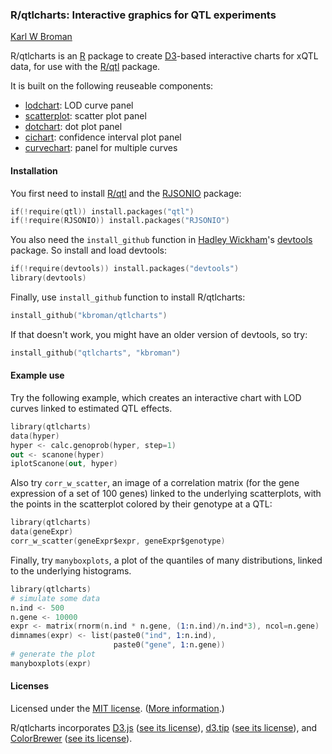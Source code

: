 ### R/qtlcharts: Interactive graphics for QTL experiments

[Karl W Broman](http://www.biostat.wisc.edu/~kbroman)

R/qtlcharts is an [R](http://www.r-project.org) package to create
[D3](http://d3js.org)-based interactive charts for xQTL data, for use
with the [R/qtl](http://www.rqtl.org) package.

It is built on the following reuseable components:
- [lodchart](inst/panels/lodchart): LOD curve panel
- [scatterplot](inst/panels/scatterplot): scatter plot panel
- [dotchart](inst/panels/dotchart): dot plot panel
- [cichart](inst/panels/cichart): confidence interval plot panel
- [curvechart](inst/panels/curvechart): panel for multiple curves


#### Installation

You first need to install [R/qtl](http://www.rqtl.org) and the
[RJSONIO](http://cran.r-project.org/web/packages/RJSONIO/index.html)
package:

```S
if(!require(qtl)) install.packages("qtl")
if(!require(RJSONIO)) install.packages("RJSONIO")
```

You also need the `install_github` function in
[Hadley Wickham](http://had.co.nz/)'s [devtools](http://github.com/hadley/devtools) package. So install
and load devtools:

```S
if(!require(devtools)) install.packages("devtools")
library(devtools)
```

Finally, use `install_github` function to install R/qtlcharts:

```S
install_github("kbroman/qtlcharts")
```

If that doesn't work, you might have an older version of devtools, so try:

```S
install_github("qtlcharts", "kbroman")
```

#### Example use

Try the following example, which creates an interactive chart with LOD
curves linked to estimated QTL effects.

```S
library(qtlcharts)
data(hyper)
hyper <- calc.genoprob(hyper, step=1)
out <- scanone(hyper)
iplotScanone(out, hyper)
```

Also try `corr_w_scatter`, an image of a correlation matrix (for the
gene expression of a set of 100 genes) linked to the underlying
scatterplots, with the points in the scatterplot colored by their
genotype at a QTL:

```S
library(qtlcharts)
data(geneExpr)
corr_w_scatter(geneExpr$expr, geneExpr$genotype)
```

Finally, try `manyboxplots`, a plot of the quantiles of many
distributions, linked to the underlying histograms.

```S
library(qtlcharts)
# simulate some data
n.ind <- 500
n.gene <- 10000
expr <- matrix(rnorm(n.ind * n.gene, (1:n.ind)/n.ind*3), ncol=n.gene)
dimnames(expr) <- list(paste0("ind", 1:n.ind),
                       paste0("gene", 1:n.gene))
# generate the plot
manyboxplots(expr)
```

#### Licenses

Licensed under the [MIT license](LICENSE). ([More information](http://en.wikipedia.org/wiki/MIT_License).)

R/qtlcharts incorporates [D3.js](http://d3js.org)
([see its license](inst/d3/LICENSE)),
[d3.tip](http://github.com/Caged/d3-tip)
([see its license](inst/d3-tip/LICENSE)), and
[ColorBrewer](http://colorbrewer2.org) ([see its license](inst/colorbrewer/LICENSE)).

